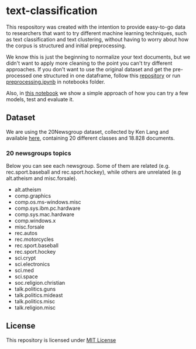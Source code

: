# text-classification

This respository was created with the intention to provide easy-to-go data to researchers that want to try different machine learning techniques, such as text classification and text clustering, without having to worry about how the corpus is structured and initial preprocessing.

We know this is just the beginning to normalize your text documents, but we didn't want to apply more cleaning to the point you can't try different approaches. If you don't want to use the original dataset and get the pre-processed one structured in one dataframe, follow this [repository](https://www.kaggle.com/filipefilardi/20-newsgroup-preprocessed) or run [preprocessing.ipynb](notebooks/preprocesing.ipynb) in notebooks folder.

Also, in [this notebook](notebooks/models_evaluation.ipynb) we show a simple approach of how you can try a few models, test and evaluate it. 

## Dataset 

We are using the 20Newsgroup dataset, collected by Ken Lang and available [here](http://qwone.com/~jason/20Newsgroups/), containing 20 different classes and 18.828 documents.

### 20 newsgroups topics

Below you can see each newsgroup. Some of them are related (e.g. rec.sport.baseball and rec.sport.hockey), while others are unrelated (e.g alt.atheism and misc.forsale).

- alt.atheism
- comp.graphics
- comp.os.ms-windows.misc
- comp.sys.ibm.pc.hardware
- comp.sys.mac.hardware
- comp.windows.x
- misc.forsale
- rec.autos
- rec.motorcycles
- rec.sport.baseball
- rec.sport.hockey
- sci.crypt
- sci.electronics
- sci.med
- sci.space
- soc.religion.christian
- talk.politics.guns
- talk.politics.mideast
- talk.politics.misc
- talk.religion.misc

## License

This repository is licensed under [MIT License](LICENSE.md)
